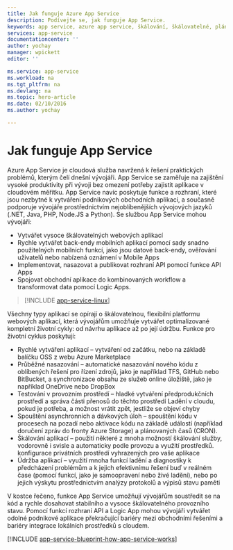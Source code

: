 ```yaml
---
title: Jak funguje Azure App Service
description: Podívejte se, jak funguje App Service.
keywords: app service, azure app service, škálování, škálovatelné, plán služby App Service, náklady služby App Service
services: app-service
documentationcenter: ''
author: yochay
manager: wpickett
editor: ''

ms.service: app-service
ms.workload: na
ms.tgt_pltfrm: na
ms.devlang: na
ms.topic: hero-article
ms.date: 02/10/2016
ms.author: yochay

---
```

# <a name="how-app-service-works"></a>Jak funguje App Service
Azure App Service je cloudová služba navržená k řešení praktických problémů, kterým čelí dnešní vývojáři. App Service se zaměřuje na zajištění vysoké produktivity při vývoji bez omezení potřeby zajistit aplikace v cloudovém měřítku. App Service navíc poskytuje funkce a rozhraní, které jsou nezbytné k vytváření podnikových obchodních aplikací, a současně podporuje vývojáře prostřednictvím nejoblíbenějších vývojových jazyků (.NET, Java, PHP, Node.JS a Python).
Se službou App Service mohou vývojáři:

* Vytvářet vysoce škálovatelných webových aplikací
* Rychle vytvářet back-endy mobilních aplikací pomocí sady snadno použitelných mobilních funkcí, jako jsou datové back-endy, ověřování uživatelů nebo nabízená oznámení v Mobile Apps 
* Implementovat, nasazovat a publikovat rozhraní API pomocí funkce API Apps
* Spojovat obchodní aplikace do kombinovaných workflow a transformovat data pomocí Logic Apps.

> [!INCLUDE [app-service-linux](../../includes/app-service-linux.md)]
> 
> 

Všechny typy aplikací se opírají o škálovatelnou, flexibilní platformu webových aplikací, která vývojářům umožňuje vytvářet optimalizované kompletní životní cykly: od návrhu aplikace až po její údržbu. Funkce pro životní cyklus poskytují:

* Rychlé vytváření aplikací – vytváření od začátku, nebo na základě balíčku OSS z webu Azure Marketplace 
* Průběžné nasazování – automatické nasazování nového kódu z oblíbených řešení pro řízení zdrojů, jako je například TFS, GitHub nebo BitBucket, a synchronizace obsahu ze služeb online úložiště, jako je například OneDrive nebo DropBox
* Testování v provozním prostředí – hladké vytváření předprodukčních prostředí a správa části přenosů do těchto prostředí Ladění v cloudu, pokud je potřeba, a možnost vrátit zpět, jestliže se objeví chyby
* Spouštění asynchronních a dávkových úloh – spouštění kódu v procesech na pozadí nebo aktivace kódu na základě událostí (například doručení zpráv do fronty Azure Storage) a plánovaných časů (CRON).
* Škálování aplikací – použití některé z mnoha možností škálování služby, vodorovně i svisle a automaticky podle provozu a využití prostředků. konfigurace privátních prostředí vyhrazených pro vaše aplikace   
* Údržba aplikací – využití mnoha funkcí ladění a diagnostiky k předcházení problémům a k jejich efektivnímu řešení buď v reálném čase (pomocí funkcí, jako je samoopravení nebo živé ladění), nebo po jejich výskytu prostřednictvím analýzy protokolů a výpisů stavu paměti

V kostce řečeno, funkce App Service umožňují vývojářům soustředit se na kód a rychle dosahovat stabilního a vysoce škálovatelného provozního stavu. Pomocí funkcí rozhraní API a Logic App mohou vývojáři vytvářet odolné podnikové aplikace překračující bariéry mezi obchodními řešeními a bariéry integrace lokálních prostředků s cloudem.  

[!INCLUDE [app-service-blueprint-how-app-service-works](../../includes/app-service-blueprint-how-app-service-works.md)]

<!--HONumber=Oct16_HO3-->


